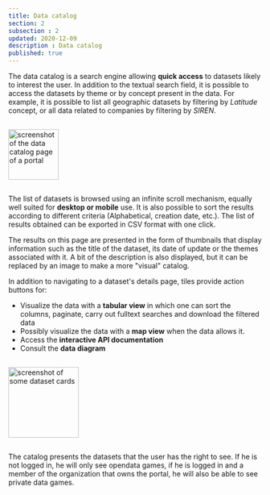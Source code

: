 ```yaml
---
title: Data catalog
section: 2
subsection : 2
updated: 2020-12-09
description : Data catalog
published: true
---
```


The data catalog is a search engine allowing **quick access** to datasets likely to interest the user. In addition to the textual search field, it is possible to access the datasets by theme or by concept present in the data. For example, it is possible to list all geographic datasets by filtering by *Latitude* concept, or all data related to companies by filtering by *SIREN*.

<img src="./images/functional-presentation/search.jpg"
     height="100" style="margin:15px auto;" alt="screenshot of the data catalog page of a portal" />


The list of datasets is browsed using an infinite scroll mechanism, equally well suited for **desktop or mobile** use. It is also possible to sort the results according to different criteria (Alphabetical, creation date, etc.). The list of results obtained can be exported in CSV format with one click.

The results on this page are presented in the form of thumbnails that display information such as the title of the dataset, its date of update or the themes associated with it. A bit of the description is also displayed, but it can be replaced by an image to make a more "visual" catalog.

In addition to navigating to a dataset's details page, tiles provide action buttons for:
* Visualize the data with a **tabular view** in which one can sort the columns, paginate, carry out fulltext searches and download the filtered data
* Possibly visualize the data with a **map view** when the data allows it.
* Access the **interactive API documentation**
* Consult the **data diagram**

<img src="./images/functional-presentation/home-dataset.jpg"
     height="140" style="margin:15px auto;" alt="screenshot of some dataset cards" />

The catalog presents the datasets that the user has the right to see. If he is not logged in, he will only see opendata games, if he is logged in and a member of the organization that owns the portal, he will also be able to see private data games.
